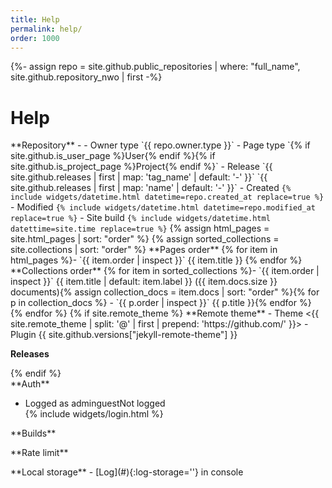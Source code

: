 ```yaml
---
title: Help
permalink: help/
order: 1000
---
```

{%- assign repo = site.github.public_repositories | where: "full_name", site.github.repository_nwo | first -%}
# Help
<div class="grid">
  <div markdown="1">
**Repository**
- <https://github.com/{{ site.github.repository_nwo }}>
- Owner type `{{ repo.owner.type }}`
- Page type `{% if site.github.is_user_page %}User{% endif %}{% if site.github.is_project_page %}Project{% endif %}`
- Release `{{ site.github.releases | first | map: 'tag_name' | default: '-' }}` `{{ site.github.releases | first | map: 'name' | default: '-' }}`
- Created <code>{% include widgets/datetime.html datetime=repo.created_at replace=true %}</code>
- Modified <code>{% include widgets/datetime.html datetime=repo.modified_at replace=true %}</code>
- Site build <code>{% include widgets/datetime.html datettime=site.time replace=true %}</code>
{% assign html_pages = site.html_pages | sort: "order" %}
{% assign sorted_collections = site.collections | sort: "order" %}
**Pages order**
{% for item in html_pages %}- `{{ item.order | inspect }}` {{ item.title }}
{% endfor %}
**Collections order**
{% for item in sorted_collections %}- `{{ item.order | inspect }}` {{ item.title | default: item.label }} ({{ item.docs.size }} documents){% assign collection_docs = item.docs | sort: "order" %}{% for p in collection_docs %}
  - `{{ p.order | inspect }}` {{ p.title }}{% endfor %}
{% endfor %}
{% if site.remote_theme %}
**Remote theme**
- Theme <{{ site.remote_theme | split: '@' | first | prepend: 'https://github.com/' }}>
- Plugin <https://github.com/benbalter/jekyll-remote-theme> {{ site.github.versions["jekyll-remote-theme"] }}

**Releases**
<ul github-api-url='repos/{{ site.remote_theme | split: '@' | first }}/releases' github-api-out='tag_name,name,published_at'></ul>
{% endif %}
</div>
<div markdown="1">
**Auth**
<ul>
  <li><span apply-if-parent='hidden|html:not(.logged)'>Logged as <span apply-if-parent='hidden|html:not(.role-admin)'>admin</span><span apply-if-parent='hidden|html:not(.role-guest)'>guest</span></span><span apply-if-parent='hidden|.logged'>Not logged</span></li>
  {% include widgets/login.html %}
</ul>
<div apply-if-parent='hidden|html:not(.role-admin)' markdown="1">
**Builds**
<ul github-api-url-repo='pages/builds/latest' github-api-text='Latest' github-api-out='status, created_at'></ul>
<ul github-api-url-repo='pages/builds' github-api-method='POST' github-api-out='status' github-api-text='Request new build'></ul>
**Rate limit**
<ul github-api-url='rate_limit' github-api-text="Remaining and used" github-api-out='rate.used,rate.remaining,resources.search.used,resources.search.remaining'></ul>
**Local storage**
- [Log](#){:log-storage=''} in console
</div>
  </div>
</div>